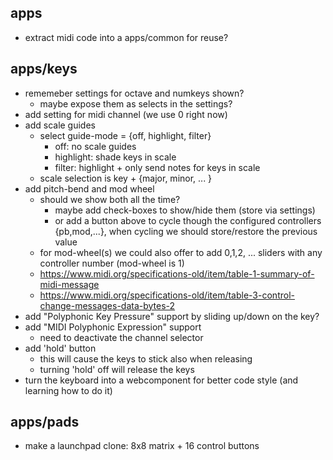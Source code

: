 ## apps

* extract midi code into a apps/common for reuse?

## apps/keys

* rememeber settings for octave and numkeys shown?
  * maybe expose them as selects in the settings?
* add setting for midi channel (we use 0 right now)
* add scale guides
  * select guide-mode = {off, highlight, filter}
    * off: no scale guides
    * highlight: shade keys in scale
    * filter: highlight + only send notes for keys in scale
  * scale selection is key + {major, minor, ... }
* add pitch-bend and mod wheel
  * should we show both all the time?
    * maybe add check-boxes to show/hide them (store via settings)
    * or add a button above to cycle though the configured controllers {pb,mod,...}, when cycling we should store/restore the previous value
  * for mod-wheel(s) we could also offer to add 0,1,2, ... sliders with any controller number (mod-wheel is 1)
  * https://www.midi.org/specifications-old/item/table-1-summary-of-midi-message
  * https://www.midi.org/specifications-old/item/table-3-control-change-messages-data-bytes-2
* add "Polyphonic Key Pressure" support by sliding up/down on the key?
* add "MIDI Polyphonic Expression" support
  * need to deactivate the channel selector
* add 'hold' button
  * this will cause the keys to stick also when releasing
  * turning 'hold' off will release the keys
* turn the keyboard into a webcomponent for better code style (and learning how to do it)


## apps/pads

* make a launchpad clone: 8x8 matrix + 16 control buttons

